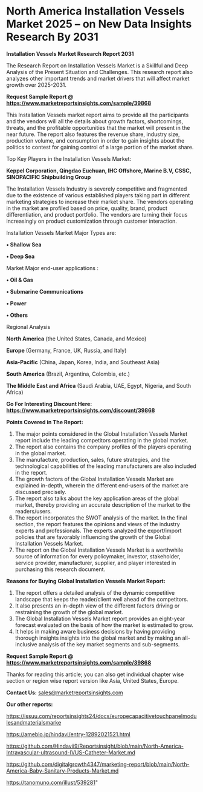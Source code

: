 # North America Installation Vessels Market 2025 – on New Data Insights Research By 2031

<strong>Installation Vessels Market Research Report 2031</strong>

The Research Report on Installation Vessels Market is a Skillful and Deep Analysis of the Present Situation and Challenges. This research report also analyzes other important trends and market drivers that will affect market growth over 2025-2031.

<strong>Request Sample Report @ <a href=https://www.marketreportsinsights.com/sample/39868>https://www.marketreportsinsights.com/sample/39868</a></strong>

This Installation Vessels market report aims to provide all the participants and the vendors will all the details about growth factors, shortcomings, threats, and the profitable opportunities that the market will present in the near future. The report also features the revenue share, industry size, production volume, and consumption in order to gain insights about the politics to contest for gaining control of a large portion of the market share.

Top Key Players in the Installation Vessels Market:

<strong>Keppel Corporation, Qingdao Euchuan, IHC Offshore, Marine B.V, CSSC, SINOPACIFIC Shipbuilding Group</strong>

The Installation Vessels Industry is severely competitive and fragmented due to the existence of various established players taking part in different marketing strategies to increase their market share. The vendors operating in the market are profiled based on price, quality, brand, product differentiation, and product portfolio. The vendors are turning their focus increasingly on product customization through customer interaction.

Installation Vessels Market Major Types are:

<strong>•  Shallow Sea

•  Deep Sea</strong>

Market Major end-user applications :

<strong>•  Oil & Gas

•  Submarine Communications

•  Power

•  Others</strong>

Regional Analysis

</u><strong><b>North America</b></strong> (the United States, Canada, and Mexico)

<strong><b>Europe </b></strong>(Germany, France, UK, Russia, and Italy)

<strong><b>Asia-Pacific</b></strong> (China, Japan, Korea, India, and Southeast Asia)

<strong><b>South America</b></strong> (Brazil, Argentina, Colombia, etc.)

<strong><b>The Middle East and Africa</b></strong> (Saudi Arabia, UAE, Egypt, Nigeria, and South Africa)

<strong>Go For Interesting Discount Here: <a href=https://www.marketreportsinsights.com/discount/39868>https://www.marketreportsinsights.com/discount/39868</a></strong>

<strong>Points Covered in The Report:</strong>
<ol>
  <li>The major points considered in the Global Installation Vessels Market report include the leading competitors operating in the global market.</li>
  <li>The report also contains the company profiles of the players operating in the global market.</li>
  <li>The manufacture, production, sales, future strategies, and the technological capabilities of the leading manufacturers are also included in the report.</li>
  <li>The growth factors of the Global Installation Vessels Market are explained in-depth, wherein the different end-users of the market are discussed precisely.</li>
  <li>The report also talks about the key application areas of the global market, thereby providing an accurate description of the market to the readers/users.</li>
  <li>The report incorporates the SWOT analysis of the market. In the final section, the report features the opinions and views of the industry experts and professionals. The experts analyzed the export/import policies that are favorably influencing the growth of the Global Installation Vessels Market.</li>
  <li>The report on the Global Installation Vessels Market is a worthwhile source of information for every policymaker, investor, stakeholder, service provider, manufacturer, supplier, and player interested in purchasing this research document.</li>
</ol>
<strong>Reasons for Buying Global Installation Vessels Market Report:</strong>

<ol>
  <li>The report offers a detailed analysis of the dynamic competitive landscape that keeps the reader/client well ahead of the competitors.</li>
  <li>It also presents an in-depth view of the different factors driving or restraining the growth of the global market.</li>
  <li>The Global Installation Vessels Market report provides an eight-year forecast evaluated on the basis of how the market is estimated to grow.</li>
  <li>It helps in making aware business decisions by having providing thorough insights insights into the global market and by making an all-inclusive analysis of the key market segments and sub-segments.</li>
</ol>
<strong>Request Sample Report @ <a href=https://www.marketreportsinsights.com/sample/39868>https://www.marketreportsinsights.com/sample/39868</a></strong>


Thanks for reading this article; you can also get individual chapter wise section or region wise report version like Asia, United States, Europe.

<strong>Contact Us:</strong>
sales@marketreportsinsights.com

<strong>Our other reports:</strong>

<a href=https://issuu.com/reportsinsights24/docs/europecapacitivetouchpanelmodulesandmaterialsmarke>https://issuu.com/reportsinsights24/docs/europecapacitivetouchpanelmodulesandmaterialsmarke</a>

<a href=https://ameblo.jp/hindavi/entry-12892021521.html>https://ameblo.jp/hindavi/entry-12892021521.html</a>

<a href=https://github.com/Hindavii9/Reportsinsight/blob/main/North-America-Intravascular-ultrasound-IVUS-Catheter-Market.md>https://github.com/Hindavii9/Reportsinsight/blob/main/North-America-Intravascular-ultrasound-IVUS-Catheter-Market.md</a>

<a href=https://github.com/digitalgrowth4347/marketing-report/blob/main/North-America-Baby-Sanitary-Products-Market.md>https://github.com/digitalgrowth4347/marketing-report/blob/main/North-America-Baby-Sanitary-Products-Market.md</a>

<a href=https://tanomuno.com/illust/539281>https://tanomuno.com/illust/539281</a>"
